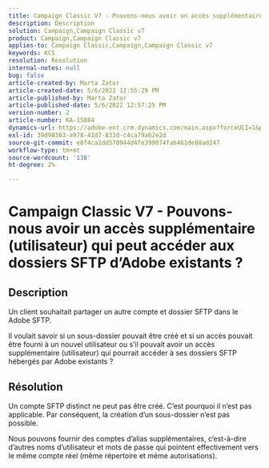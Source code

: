 ```yaml
---
title: Campaign Classic V7 - Pouvons-nous avoir un accès supplémentaire (utilisateur) qui peut accéder aux dossiers SFTP d’Adobe existants ?
description: Description
solution: Campaign,Campaign Classic v7
product: Campaign,Campaign Classic v7
applies-to: Campaign Classic,Campaign,Campaign Classic v7
keywords: KCS
resolution: Resolution
internal-notes: null
bug: false
article-created-by: Marta Zator
article-created-date: 5/6/2022 12:55:29 PM
article-published-by: Marta Zator
article-published-date: 5/6/2022 12:57:25 PM
version-number: 2
article-number: KA-15084
dynamics-url: https://adobe-ent.crm.dynamics.com/main.aspx?forceUCI=1&pagetype=entityrecord&etn=knowledgearticle&id=7c7db8ca-3bcd-ec11-a7b5-6045bd00dbbc
exl-id: 39d98303-a978-41d7-833d-c4ca79a62e2d
source-git-commit: e8f4ca2dd578944d4fe399074fab461de88ad247
workflow-type: tm+mt
source-wordcount: '138'
ht-degree: 2%

---
```


# Campaign Classic V7 - Pouvons-nous avoir un accès supplémentaire (utilisateur) qui peut accéder aux dossiers SFTP d’Adobe existants ?

## Description


Un client souhaitait partager un autre compte et dossier SFTP dans le Adobe SFTP.

Il voulait savoir si un sous-dossier pouvait être créé et si un accès pouvait être fourni à un nouvel utilisateur ou s’il pouvait avoir un accès supplémentaire (utilisateur) qui pourrait accéder à ses dossiers SFTP hébergés par Adobe existants ?


## Résolution


Un compte SFTP distinct ne peut pas être créé. C’est pourquoi il n’est pas applicable. Par conséquent, la création d’un sous-dossier n’est pas possible.

Nous pouvons fournir des comptes d’alias supplémentaires, c’est-à-dire d’autres noms d’utilisateur et mots de passe qui pointent effectivement vers le même compte réel (même répertoire et même autorisations).
